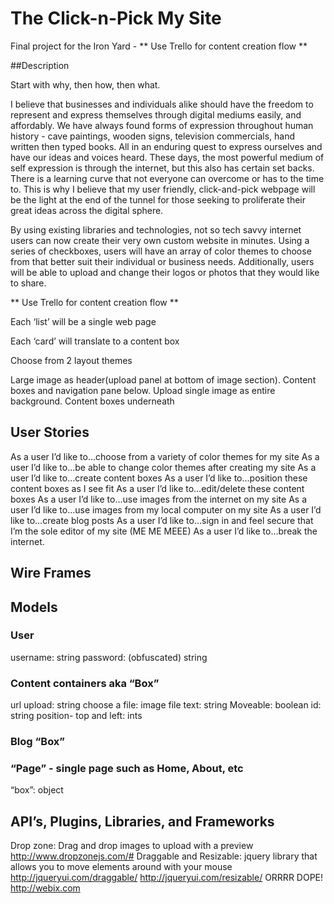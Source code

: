 # The Click-n-Pick My Site

Final project for the Iron Yard - ** Use Trello for content creation flow **

##Description

 Start with why, then how, then what.

I believe that businesses and individuals alike should have the freedom to represent and express themselves through digital mediums easily, and affordably. We have always found forms of expression throughout human history - cave paintings, wooden signs, television commercials, hand written then typed books. All in an enduring quest to express ourselves and have our ideas and voices heard. These days, the most powerful medium of self expression is through the internet, but this also has certain set backs. There is a learning curve that not everyone can overcome or has to the time to. This is why I believe that my user friendly, click-and-pick webpage will be the light at the end of the tunnel for those seeking to proliferate their great ideas across the digital sphere. 

By using existing libraries and technologies, not so tech savvy internet users can now create their very own custom website in minutes. Using a series of checkboxes, users will have an array of color themes to choose from that better suit their individual or business needs. Additionally, users will be able to upload and change their logos or photos that they would like to share. 

** Use Trello for content creation flow **

Each ‘list’ will be a single web page 

Each ‘card’ will translate to a content box

Choose from 2 layout themes

Large image as header(upload panel at bottom of image section). Content boxes and navigation pane below.
Upload single image as entire background. Content boxes underneath
## User Stories

As a user I’d like to…choose from a variety of color themes for my site
As a user I’d like to…be able to change color themes after creating my site
As a user I’d like to…create content boxes 
As a user I’d like to…position these content boxes as I see fit
As a user I’d like to…edit/delete these content boxes
As a user I’d like to…use images from the internet on my site
As a user I’d like to…use images from my local computer on my site
As a user I’d like to…create blog posts
As a user I’d like to…sign in and feel secure that I’m the sole editor of my site (ME ME MEEE)
As a user I’d like to…break the internet. 
## Wire Frames

## Models

### User

username: string
password: (obfuscated) string
### Content containers aka “Box” 
url upload: string
choose a file: image file
text: string
Moveable: boolean
id: string
position- top and left: ints

### Blog “Box”

### “Page” - single page such as Home, About, etc
“box”: object
## API’s, Plugins, Libraries, and Frameworks

Drop zone: Drag and drop images to upload with a preview http://www.dropzonejs.com/#
Draggable and Resizable: jquery library that allows you to move elements around with your mouse http://jqueryui.com/draggable/ http://jqueryui.com/resizable/
ORRRR
DOPE! http://webix.com

